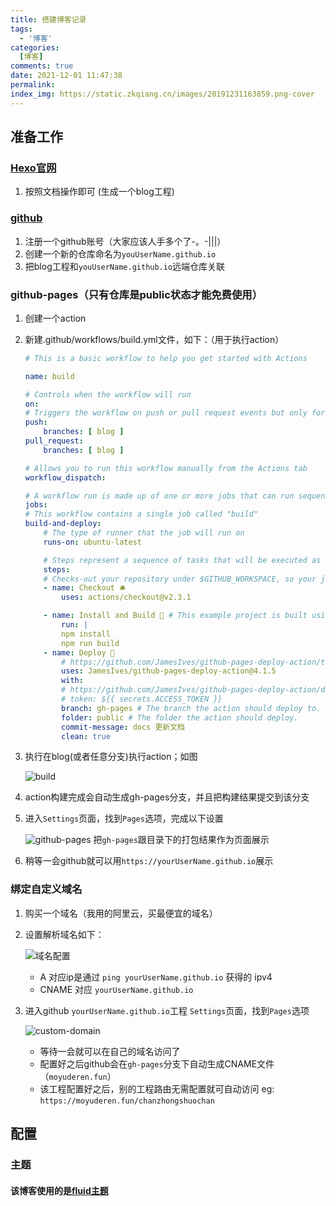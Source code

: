 ```yaml
---
title: 搭建博客记录
tags:
  - '博客'
categories:
  [博客]
comments: true
date: 2021-12-01 11:47:38
permalink:
index_img: https://static.zkqiang.cn/images/20191231163859.png-cover
---
```


## 准备工作

### [Hexo官网](https://hexo.io/zh-cn/)

1. 按照文档操作即可 (生成一个blog工程)

### [github](https://github.com)

1. 注册一个github账号（大家应该人手多个了-。-|||）
2. 创建一个新的仓库命名为`youUserName.github.io`
3. 把blog工程和`youUserName.github.io`远端仓库关联

### github-pages（只有仓库是public状态才能免费使用）

1. 创建一个action

2. 新建.github/workflows/build.yml文件，如下：（用于执行action）

    ```yml
    # This is a basic workflow to help you get started with Actions

    name: build

    # Controls when the workflow will run
    on:
    # Triggers the workflow on push or pull request events but only for the blog branch
    push:
        branches: [ blog ]
    pull_request:
        branches: [ blog ]

    # Allows you to run this workflow manually from the Actions tab
    workflow_dispatch:

    # A workflow run is made up of one or more jobs that can run sequentially or in parallel
    jobs:
    # This workflow contains a single job called "build"
    build-and-deploy:
        # The type of runner that the job will run on
        runs-on: ubuntu-latest

        # Steps represent a sequence of tasks that will be executed as part of the job
        steps:
        # Checks-out your repository under $GITHUB_WORKSPACE, so your job can access it
        - name: Checkout 🛎️
            uses: actions/checkout@v2.3.1

        - name: Install and Build 🔧 # This example project is built using npm and outputs the result to the 'build' folder. Replace with the commands required to build your project, or remove this step entirely if your site is pre-built.
            run: |
            npm install
            npm run build
        - name: Deploy 🚀
            # https://github.com/JamesIves/github-pages-deploy-action/tree/dev#using-an-ssh-deploy-key-
            uses: JamesIves/github-pages-deploy-action@4.1.5
            with:
            # https://github.com/JamesIves/github-pages-deploy-action/discussions/627
            # token: ${{ secrets.ACCESS_TOKEN }}
            branch: gh-pages # The branch the action should deploy to.
            folder: public # The folder the action should deploy.
            commit-message: docs 更新文档 
            clean: true
    ```

3. 执行在blog(或者任意分支)执行action；如图

    ![build](github-actions.png)

4. action构建完成会自动生成gh-pages分支，并且把构建结果提交到该分支

5. 进入`Settings`页面，找到`Pages`选项，完成以下设置

    ![github-pages](github-pages.png)
    把`gh-pages`跟目录下的打包结果作为页面展示

6. 稍等一会github就可以用`https://yourUserName.github.io`展示

### 绑定自定义域名

1. 购买一个域名（我用的阿里云，买最便宜的域名）
2. 设置解析域名如下：

    ![域名配置](domain.png)
    - A 对应ip是通过  `ping yourUserName.github.io` 获得的 ipv4
    - CNAME  对应 `yourUserName.github.io`
3. 进入github `yourUserName.github.io`工程 `Settings`页面，找到`Pages`选项

    ![custom-domain](custom-domain.png)

    - 等待一会就可以在自己的域名访问了
    - 配置好之后github会在`gh-pages`分支下自动生成CNAME文件（`moyuderen.fun`）
    - 该工程配置好之后，别的工程路由无需配置就可自动访问 eg: `https://moyuderen.fun/chanzhongshuochan`

## 配置

### 主题

#### 该博客使用的是[fluid主题](https://hexo.fluid-dev.com/docs/)
